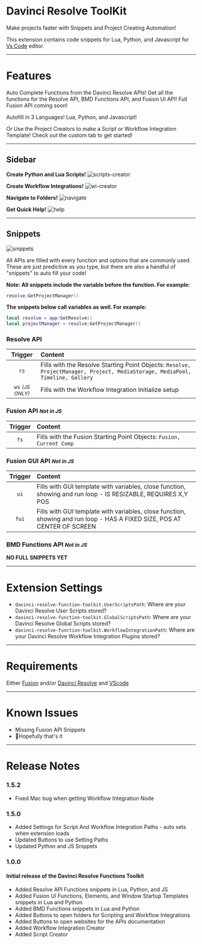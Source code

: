 # Davinci Resolve ToolKit

Make projects faster with Snippets and Project Creating Automation!

This extension contains code snippets for Lua, Python, and Javascript for [Vs Code][code] editor.

---

# Features

Auto Complete Functions from the Davinci Resolve APIs! Get all the functions for the Resolve API, BMD Functions API, and Fusion UI API! Full Fusion API coming soon!

Autofill in 3 Languages! Lua, Python, and Javascript!

Or Use the Project Creators to make a Script or Workflow Integration Template! Check out the custom tab to get started!

---

## Sidebar

**Create Python and Lua Scripts!**
![scripts-creator](images/scripts-creator.gif)

**Create Workflow Integrations!**
![wi-creator](images/wi-creator.gif)

**Navigate to Folders!**
![navigate](images/navigate.gif)

**Get Quick Help!**
![help](images/help.gif)

---

## Snippets

![snippets](images/snippets.gif)

All APIs are filled with every function and options that are commonly used. These are just predictive as you type, but there are also a handful of "snippets" to auto fill your code!

**Note: All snippets include the variable before the function. For example:**

```lua
resolve:GetProjectManager()
```

**The snippets below call variables as well. For example:**

```lua
local resolve = app:GetResolve()
local projectManager = resolve:GetProjectManager()
```

### Resolve API

|             Trigger             | Content                                                                                                                       |
| :-----------------------------: | :---------------------------------------------------------------------------------------------------------------------------- |
|              `rs`               | Fills with the Resolve Starting Point Objects: `Resolve, ProjectManager, Project, MediaStorage, MediaPool, Timeline, Gallery` |
| `ws` <small>_(JS ONLY)_</small> | Fills with the Workflow Integration Initialize setup                                                                          |

### Fusion API <small>_Not in JS_</small>

| Trigger | Content                                                              |
| :-----: | :------------------------------------------------------------------- |
|  `fs`   | Fills with the Fusion Starting Point Objects: `Fusion, Current Comp` |

### Fusion GUI API <small>_Not in JS_</small>

| Trigger | Content                                                                                                                  |
| :-----: | :----------------------------------------------------------------------------------------------------------------------- |
|  `ui`   | Fills with GUI template with variables, close function, showing and run loop - IS RESIZABLE, REQUIRES X,Y POS            |
|  `fui`  | Fills with GUI template with variables, close function, showing and run loop - HAS A FIXED SIZE, POS AT CENTER OF SCREEN |

### BMD Functions API <small>_Not in JS_</small>

**NO FULL SNIPPETS YET**

---

# Extension Settings

- `davinci-resolve-function-toolkit.UserScriptsPath`: Where are your Davinci Resolve User Scripts stored?
- `davinci-resolve-function-toolkit.GlobalScriptsPath`: Where are your Davinci Resolve Global Scripts stored?
- `davinci-resolve-function-toolkit.WorkflowIntegrationPath`: Where are your Davinci Resolve Workflow Integration Plugins stored?

---

# Requirements

Either [Fusion](https://www.blackmagicdesign.com/products/fusion/) and/or [Davinci Resolve](https://www.blackmagicdesign.com/products/davinciresolve/) and [VScode](https://code.visualstudio.com/download)

---

# Known Issues

- Missing Fusion API Snippets
- 🤞Hopefully that's it

---

# Release Notes

### 1.5.2

- Fixed Mac bug when getting Workflow Integration Node

### 1.5.0

- Added Settings for Script And Workflow Integration Paths - auto sets when extension loads
- Updated Buttons to use Setting Paths
- Updated Python and JS Snippets

### 1.0.0

#### Initial release of the Davinci Resolve Functions Toolkit

- Added Resolve API Functions snippets in Lua, Python, and JS
- Added Fusion UI Functions, Elements, and Window Startup Templates snippets in Lua and Python
- Added BMD Functions snippets in Lua and Python
- Added Buttons to open folders for Scripting and Workflow Integrations
- Added Buttons to open websites for the APIs documentation
- Added Workflow Integration Creator
- Added Script Creator

[code]: https://code.visualstudio.com/
